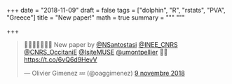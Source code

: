 +++
date = "2018-11-09"
draft = false
tags = ["dolphin", "R", "rstats", "PVA", "Greece"]
title = "New paper!"
math = true
summary = """
"""

+++

<blockquote class="twitter-tweet" data-lang="fr"><p lang="en" dir="ltr">🐬🇬🇷🇮🇹🇫🇷 New paper by <a href="https://twitter.com/NSantostasi?ref_src=twsrc%5Etfw">@NSantostasi</a> <a href="https://twitter.com/INEE_CNRS?ref_src=twsrc%5Etfw">@INEE_CNRS</a> <a href="https://twitter.com/CNRS_OccitaniE?ref_src=twsrc%5Etfw">@CNRS_OccitaniE</a> <a href="https://twitter.com/IsiteMUSE?ref_src=twsrc%5Etfw">@IsiteMUSE</a> <a href="https://twitter.com/umontpellier?ref_src=twsrc%5Etfw">@umontpellier</a> 🤩👏 <a href="https://t.co/6vQ6d9HevV">https://t.co/6vQ6d9HevV</a></p>&mdash; Olivier Gimenez 💤 (@oaggimenez) <a href="https://twitter.com/oaggimenez/status/1060966359348269058?ref_src=twsrc%5Etfw">9 novembre 2018</a></blockquote>
<script async src="https://platform.twitter.com/widgets.js" charset="utf-8"></script>
